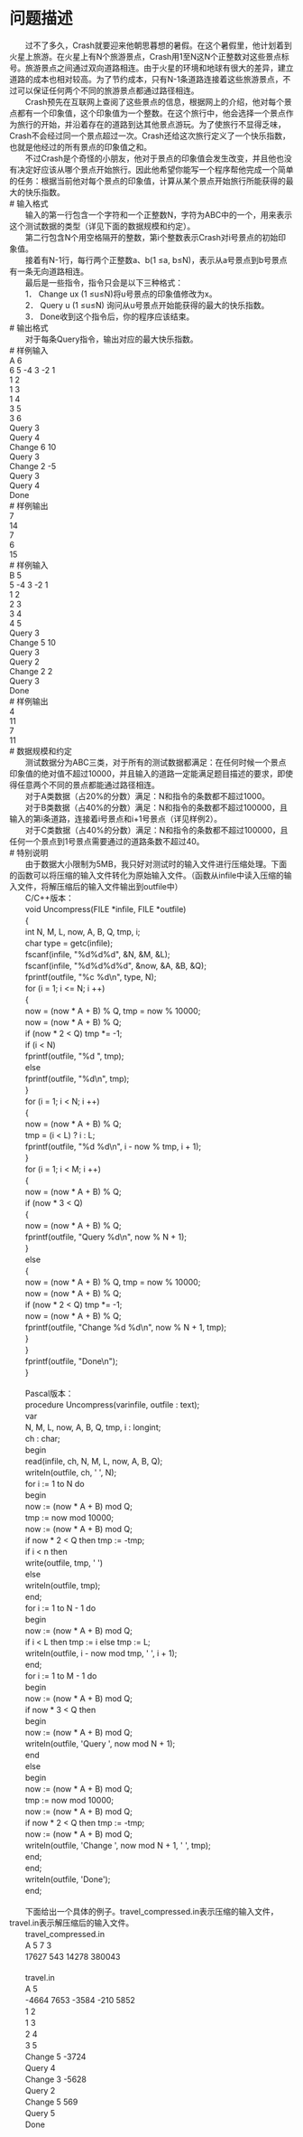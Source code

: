 <div id="pcont1" style="margin-top:20px; display:block;">

# 问题描述

<div class="pdcont">　　过不了多久，Crash就要迎来他朝思暮想的暑假。在这个暑假里，他计划着到火星上旅游。在火星上有N个旅游景点，Crash用1至N这N个正整数对这些景点标号。旅游景点之间通过双向道路相连。由于火星的环境和地球有很大的差异，建立道路的成本也相对较高。为了节约成本，只有N-1条道路连接着这些旅游景点，不过可以保证任何两个不同的旅游景点都通过路径相连。<br/>
　　Crash预先在互联网上查阅了这些景点的信息，根据网上的介绍，他对每个景点都有一个印象值，这个印象值为一个整数。在这个旅行中，他会选择一个景点作为旅行的开始，并沿着存在的道路到达其他景点游玩。为了使旅行不显得乏味，Crash不会经过同一个景点超过一次。Crash还给这次旅行定义了一个快乐指数，也就是他经过的所有景点的印象值之和。<br/>
　　不过Crash是个奇怪的小朋友，他对于景点的印象值会发生改变，并且他也没有决定好应该从哪个景点开始旅行。因此他希望你能写一个程序帮他完成一个简单的任务：根据当前他对每个景点的印象值，计算从某个景点开始旅行所能获得的最大的快乐指数。</div>
# 输入格式

<div class="pdcont">　　输入的第一行包含一个字符和一个正整数N，字符为ABC中的一个，用来表示这个测试数据的类型（详见下面的数据规模和约定）。<br/>
　　第二行包含N个用空格隔开的整数，第i个整数表示Crash对i号景点的初始印象值。<br/>
　　接着有N-1行，每行两个正整数a、b(1 ≤a, b≤N)，表示从a号景点到b号景点有一条无向道路相连。<br/>
　　最后是一些指令，指令只会是以下三种格式：<br/>
　　1． Change ux (1 ≤u≤N)将u号景点的印象值修改为x。<br/>
　　2． Query u (1 ≤u≤N) 询问从u号景点开始能获得的最大的快乐指数。<br/>
　　3． Done收到这个指令后，你的程序应该结束。</div>
# 输出格式

<div class="pdcont">　　对于每条Query指令，输出对应的最大快乐指数。</div>
# 样例输入

<div class="pddata">A 6<br/>
6 5 -4 3 -2 1<br/>
1 2<br/>
1 3<br/>
1 4<br/>
3 5<br/>
3 6<br/>
Query 3<br/>
Query 4<br/>
Change 6 10<br/>
Query 3<br/>
Change 2 -5<br/>
Query 3<br/>
Query 4<br/>
Done</div>
# 样例输出

<div class="pddata">7<br/>
14<br/>
7<br/>
6<br/>
15</div>
# 样例输入

<div class="pddata">B 5<br/>
5 -4 3 -2 1<br/>
1 2<br/>
2 3<br/>
3 4<br/>
4 5<br/>
Query 3<br/>
Change 5 10<br/>
Query 3<br/>
Query 2<br/>
Change 2 2<br/>
Query 3<br/>
Done</div>
# 样例输出

<div class="pddata">4<br/>
11<br/>
7<br/>
11</div>
# 数据规模和约定

<div class="pdcont">　　测试数据分为ABC三类，对于所有的测试数据都满足：在任何时候一个景点印象值的绝对值不超过10000，并且输入的道路一定能满足题目描述的要求，即使得任意两个不同的景点都能通过路径相连。<br/>
　　对于A类数据（占20%的分数）满足：N和指令的条数都不超过1000。<br/>
　　对于B类数据（占40%的分数）满足：N和指令的条数都不超过100000，且输入的第i条道路，连接着i号景点和i+1号景点（详见样例2）。<br/>
　　对于C类数据（占40%的分数）满足：N和指令的条数都不超过100000，且任何一个景点到1号景点需要通过的道路条数不超过40。</div>
# 特别说明

<div class="pdcont">　　由于数据大小限制为5MB，我只好对测试时的输入文件进行压缩处理。下面的函数可以将压缩的输入文件转化为原始输入文件。（函数从infile中读入压缩的输入文件，将解压缩后的输入文件输出到outfile中）<br/>
　　C/C++版本：<br/>
　　void Uncompress(FILE *infile, FILE *outfile)<br/>
　　{<br/>
　　int N, M, L, now, A, B, Q, tmp, i;<br/>
　　char type = getc(infile);<br/>
　　fscanf(infile, &#34;%d%d%d&#34;, &amp;N, &amp;M, &amp;L);<br/>
　　fscanf(infile, &#34;%d%d%d%d&#34;, &amp;now, &amp;A, &amp;B, &amp;Q);<br/>
　　fprintf(outfile, &#34;%c %d\n&#34;, type, N);<br/>
　　for (i = 1; i &lt;= N; i ++)<br/>
　　{<br/>
　　now = (now * A + B) % Q, tmp = now % 10000;<br/>
　　now = (now * A + B) % Q;<br/>
　　if (now * 2 &lt; Q) tmp *= -1;<br/>
　　if (i &lt; N)<br/>
　　fprintf(outfile, &#34;%d &#34;, tmp);<br/>
　　else<br/>
　　fprintf(outfile, &#34;%d\n&#34;, tmp);<br/>
　　}<br/>
　　for (i = 1; i &lt; N; i ++)<br/>
　　{<br/>
　　now = (now * A + B) % Q;<br/>
　　tmp = (i &lt; L) ? i : L;<br/>
　　fprintf(outfile, &#34;%d %d\n&#34;, i - now % tmp, i + 1);<br/>
　　}<br/>
　　for (i = 1; i &lt; M; i ++)<br/>
　　{<br/>
　　now = (now * A + B) % Q;<br/>
　　if (now * 3 &lt; Q)<br/>
　　{<br/>
　　now = (now * A + B) % Q;<br/>
　　fprintf(outfile, &#34;Query %d\n&#34;, now % N + 1);<br/>
　　}<br/>
　　else<br/>
　　{<br/>
　　now = (now * A + B) % Q, tmp = now % 10000;<br/>
　　now = (now * A + B) % Q;<br/>
　　if (now * 2 &lt; Q) tmp *= -1;<br/>
　　now = (now * A + B) % Q;<br/>
　　fprintf(outfile, &#34;Change %d %d\n&#34;, now % N + 1, tmp);<br/>
　　}<br/>
　　}<br/>
　　fprintf(outfile, &#34;Done\n&#34;);<br/>
　　}<br/>
<br/>
　　Pascal版本：<br/>
　　procedure Uncompress(varinfile, outfile : text);<br/>
　　var<br/>
　　N, M, L, now, A, B, Q, tmp, i : longint;<br/>
　　ch : char;<br/>
　　begin<br/>
　　read(infile, ch, N, M, L, now, A, B, Q);<br/>
　　writeln(outfile, ch, &#39; &#39;, N);<br/>
　　for i := 1 to N do<br/>
　　begin<br/>
　　now := (now * A + B) mod Q;<br/>
　　tmp := now mod 10000;<br/>
　　now := (now * A + B) mod Q;<br/>
　　if now * 2 &lt; Q then tmp := -tmp;<br/>
　　if i &lt; n then<br/>
　　write(outfile, tmp, &#39; &#39;)<br/>
　　else<br/>
　　writeln(outfile, tmp);<br/>
　　end;<br/>
　　for i := 1 to N - 1 do<br/>
　　begin<br/>
　　now := (now * A + B) mod Q;<br/>
　　if i &lt; L then tmp := i else tmp := L;<br/>
　　writeln(outfile, i - now mod tmp, &#39; &#39;, i + 1);<br/>
　　end;<br/>
　　for i := 1 to M - 1 do<br/>
　　begin<br/>
　　now := (now * A + B) mod Q;<br/>
　　if now * 3 &lt; Q then<br/>
　　begin<br/>
　　now := (now * A + B) mod Q;<br/>
　　writeln(outfile, &#39;Query &#39;, now mod N + 1);<br/>
　　end<br/>
　　else<br/>
　　begin<br/>
　　now := (now * A + B) mod Q;<br/>
　　tmp := now mod 10000;<br/>
　　now := (now * A + B) mod Q;<br/>
　　if now * 2 &lt; Q then tmp := -tmp;<br/>
　　now := (now * A + B) mod Q;<br/>
　　writeln(outfile, &#39;Change &#39;, now mod N + 1, &#39; &#39;, tmp);<br/>
　　end;<br/>
　　end;<br/>
　　writeln(outfile, &#39;Done&#39;);<br/>
　　end;<br/>
<br/>
　　下面给出一个具体的例子。travel_compressed.in表示压缩的输入文件，travel.in表示解压缩后的输入文件。<br/>
　　travel_compressed.in<br/>
　　A 5 7 3<br/>
　　17627 543 14278 380043<br/>
<br/>
　　travel.in<br/>
　　A 5<br/>
　　-4664 7653 -3584 -210 5852<br/>
　　1 2<br/>
　　1 3<br/>
　　2 4<br/>
　　3 5<br/>
　　Change 5 -3724<br/>
　　Query 4<br/>
　　Change 3 -5628<br/>
　　Query 2<br/>
　　Change 5 569<br/>
　　Query 5<br/>
　　Done</div>

</div>